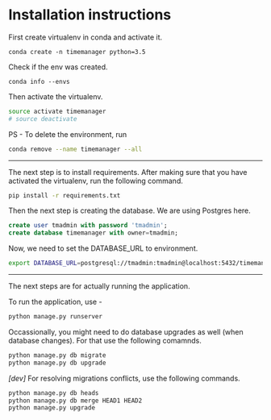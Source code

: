 # Installation instructions

First create virtualenv in conda and activate it.

```
conda create -n timemanager python=3.5
```

Check if the env was created.

```
conda info --envs
```

Then activate the virtualenv.

```sh
source activate timemanager
# source deactivate
```

PS - To delete the environment, run

```sh
conda remove --name timemanager --all
```

-------

The next step is to install requirements. After making sure that you have activated the virtualenv, run the following command.

```sh
pip install -r requirements.txt
```

Then the next step is creating the database. We are using Postgres here.

```sql
create user tmadmin with password 'tmadmin';
create database timemanager with owner=tmadmin;
```

Now, we need to set the DATABASE_URL to environment.

```sh
export DATABASE_URL=postgresql://tmadmin:tmadmin@localhost:5432/timemanager
```

-----

The next steps are for actually running the application.

To run the application, use -

```sh
python manage.py runserver
```

Occassionally, you might need to do database upgrades as well (when database changes). For that use the following comamnds.

```sh
python manage.py db migrate
python manage.py db upgrade
```

*[dev]* For resolving migrations conflicts, use the following commands.

```sh
python manage.py db heads
python manage.py db merge HEAD1 HEAD2
python manage.py upgrade
```

